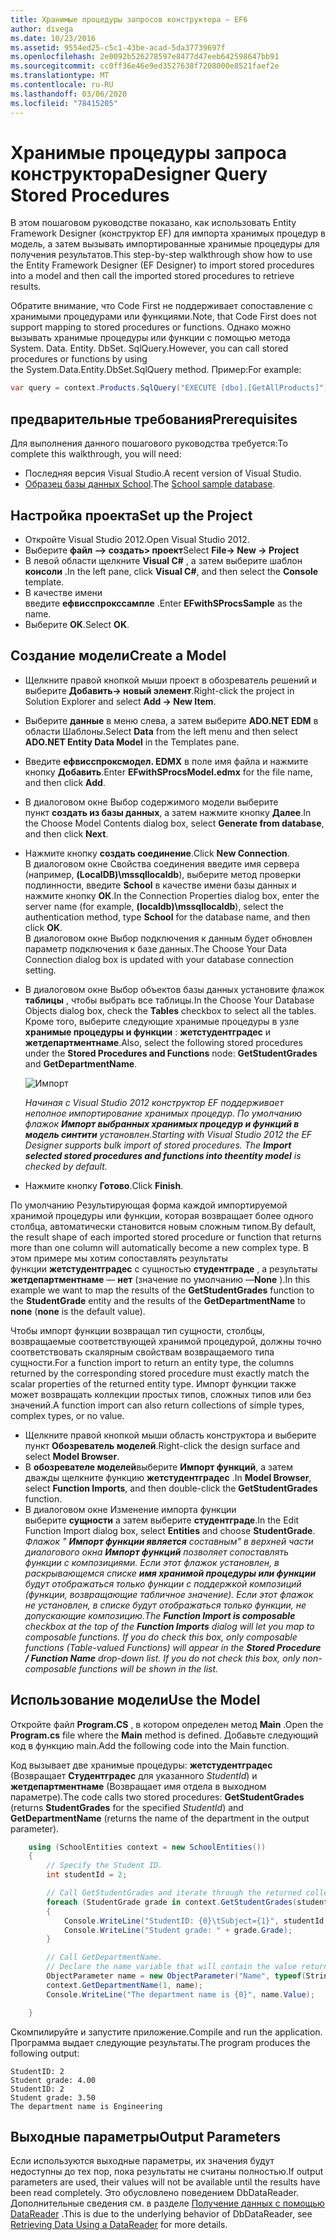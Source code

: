 ```yaml
---
title: Хранимые процедуры запросов конструктора — EF6
author: divega
ms.date: 10/23/2016
ms.assetid: 9554ed25-c5c1-43be-acad-5da37739697f
ms.openlocfilehash: 2e0092b526278597e8477d47eeb642598647bb91
ms.sourcegitcommit: cc0ff36e46e9ed3527638f7208000e8521faef2e
ms.translationtype: MT
ms.contentlocale: ru-RU
ms.lasthandoff: 03/06/2020
ms.locfileid: "78415205"
---
```

# <a name="designer-query-stored-procedures"></a><span data-ttu-id="2d037-102">Хранимые процедуры запроса конструктора</span><span class="sxs-lookup"><span data-stu-id="2d037-102">Designer Query Stored Procedures</span></span>
<span data-ttu-id="2d037-103">В этом пошаговом руководстве показано, как использовать Entity Framework Designer (конструктор EF) для импорта хранимых процедур в модель, а затем вызывать импортированные хранимые процедуры для получения результатов.</span><span class="sxs-lookup"><span data-stu-id="2d037-103">This step-by-step walkthrough show how to use the Entity Framework Designer (EF Designer) to import stored procedures into a model and then call the imported stored procedures to retrieve results.</span></span> 

<span data-ttu-id="2d037-104">Обратите внимание, что Code First не поддерживает сопоставление с хранимыми процедурами или функциями.</span><span class="sxs-lookup"><span data-stu-id="2d037-104">Note, that Code First does not support mapping to stored procedures or functions.</span></span> <span data-ttu-id="2d037-105">Однако можно вызывать хранимые процедуры или функции с помощью метода System. Data. Entity. DbSet. SqlQuery.</span><span class="sxs-lookup"><span data-stu-id="2d037-105">However, you can call stored procedures or functions by using the System.Data.Entity.DbSet.SqlQuery method.</span></span> <span data-ttu-id="2d037-106">Пример:</span><span class="sxs-lookup"><span data-stu-id="2d037-106">For example:</span></span>
``` csharp
var query = context.Products.SqlQuery("EXECUTE [dbo].[GetAllProducts]")`;
```

## <a name="prerequisites"></a><span data-ttu-id="2d037-107">предварительные требования</span><span class="sxs-lookup"><span data-stu-id="2d037-107">Prerequisites</span></span>

<span data-ttu-id="2d037-108">Для выполнения данного пошагового руководства требуется:</span><span class="sxs-lookup"><span data-stu-id="2d037-108">To complete this walkthrough, you will need:</span></span>

- <span data-ttu-id="2d037-109">Последняя версия Visual Studio.</span><span class="sxs-lookup"><span data-stu-id="2d037-109">A recent version of Visual Studio.</span></span>
- <span data-ttu-id="2d037-110">[Образец базы данных School](~/ef6/resources/school-database.md).</span><span class="sxs-lookup"><span data-stu-id="2d037-110">The [School sample database](~/ef6/resources/school-database.md).</span></span>

## <a name="set-up-the-project"></a><span data-ttu-id="2d037-111">Настройка проекта</span><span class="sxs-lookup"><span data-stu-id="2d037-111">Set up the Project</span></span>

-   <span data-ttu-id="2d037-112">Откройте Visual Studio 2012.</span><span class="sxs-lookup"><span data-stu-id="2d037-112">Open Visual Studio 2012.</span></span>
-   <span data-ttu-id="2d037-113">Выберите **файл —&gt; создать&gt; проект**</span><span class="sxs-lookup"><span data-stu-id="2d037-113">Select **File-&gt; New -&gt; Project**</span></span>
-   <span data-ttu-id="2d037-114">В левой области щелкните **Visual C\#** , а затем выберите шаблон **консоли** .</span><span class="sxs-lookup"><span data-stu-id="2d037-114">In the left pane, click **Visual C\#**, and then select the **Console** template.</span></span>
-   <span data-ttu-id="2d037-115">В качестве имени введите **ефвисспрокссампле** .</span><span class="sxs-lookup"><span data-stu-id="2d037-115">Enter **EFwithSProcsSample** as the name.</span></span>
-   <span data-ttu-id="2d037-116">Выберите **OK**.</span><span class="sxs-lookup"><span data-stu-id="2d037-116">Select **OK**.</span></span>

## <a name="create-a-model"></a><span data-ttu-id="2d037-117">Создание модели</span><span class="sxs-lookup"><span data-stu-id="2d037-117">Create a Model</span></span>

-   <span data-ttu-id="2d037-118">Щелкните правой кнопкой мыши проект в обозреватель решений и выберите **Добавить-&gt; новый элемент**.</span><span class="sxs-lookup"><span data-stu-id="2d037-118">Right-click the project in Solution Explorer and select **Add -&gt; New Item**.</span></span>
-   <span data-ttu-id="2d037-119">Выберите **данные** в меню слева, а затем выберите **ADO.NET EDM** в области Шаблоны.</span><span class="sxs-lookup"><span data-stu-id="2d037-119">Select **Data** from the left menu and then select **ADO.NET Entity Data Model** in the Templates pane.</span></span>
-   <span data-ttu-id="2d037-120">Введите **ефвисспроксмодел. EDMX** в поле имя файла и нажмите кнопку **Добавить**.</span><span class="sxs-lookup"><span data-stu-id="2d037-120">Enter **EFwithSProcsModel.edmx** for the file name, and then click **Add**.</span></span>
-   <span data-ttu-id="2d037-121">В диалоговом окне Выбор содержимого модели выберите пункт **создать из базы данных**, а затем нажмите кнопку **Далее**.</span><span class="sxs-lookup"><span data-stu-id="2d037-121">In the Choose Model Contents dialog box, select **Generate from database**, and then click **Next**.</span></span>
-   <span data-ttu-id="2d037-122">Нажмите кнопку **создать соединение**.</span><span class="sxs-lookup"><span data-stu-id="2d037-122">Click **New Connection**.</span></span>  
    <span data-ttu-id="2d037-123">В диалоговом окне Свойства соединения введите имя сервера (например, **(LocalDB)\\mssqllocaldb**), выберите метод проверки подлинности, введите **School** в качестве имени базы данных и нажмите кнопку **ОК**.</span><span class="sxs-lookup"><span data-stu-id="2d037-123">In the Connection Properties dialog box, enter the server name (for example, **(localdb)\\mssqllocaldb**), select the authentication method, type **School** for the database name, and then click **OK**.</span></span>  
    <span data-ttu-id="2d037-124">В диалоговом окне Выбор подключения к данным будет обновлен параметр подключения к базе данных.</span><span class="sxs-lookup"><span data-stu-id="2d037-124">The Choose Your Data Connection dialog box is updated with your database connection setting.</span></span>
-   <span data-ttu-id="2d037-125">В диалоговом окне Выбор объектов базы данных установите флажок **таблицы** , чтобы выбрать все таблицы.</span><span class="sxs-lookup"><span data-stu-id="2d037-125">In the Choose Your Database Objects dialog box, check the **Tables** checkbox to select all the tables.</span></span>  
    <span data-ttu-id="2d037-126">Кроме того, выберите следующие хранимые процедуры в узле **хранимые процедуры и функции** : **жетстудентградес** и **жетдепартментнаме**.</span><span class="sxs-lookup"><span data-stu-id="2d037-126">Also, select the following stored procedures under the **Stored Procedures and Functions** node: **GetStudentGrades** and **GetDepartmentName**.</span></span> 

    ![Импорт](~/ef6/media/import.jpg)

    <span data-ttu-id="2d037-128">*Начиная с Visual Studio 2012 конструктор EF поддерживает неполное импортирование хранимых процедур. По умолчанию флажок **Импорт выбранных хранимых процедур и функций в модель синтити** установлен.*</span><span class="sxs-lookup"><span data-stu-id="2d037-128">*Starting with Visual Studio 2012 the EF Designer supports bulk import of stored procedures. The **Import selected stored procedures and functions into theentity model** is checked by default.*</span></span>
-   <span data-ttu-id="2d037-129">Нажмите кнопку **Готово**.</span><span class="sxs-lookup"><span data-stu-id="2d037-129">Click **Finish**.</span></span>

<span data-ttu-id="2d037-130">По умолчанию Результирующая форма каждой импортируемой хранимой процедуры или функции, которая возвращает более одного столбца, автоматически становится новым сложным типом.</span><span class="sxs-lookup"><span data-stu-id="2d037-130">By default, the result shape of each imported stored procedure or function that returns more than one column will automatically become a new complex type.</span></span> <span data-ttu-id="2d037-131">В этом примере мы хотим сопоставлять результаты функции **жетстудентградес** с сущностью **студентграде** , а результаты **жетдепартментнаме** — **нет** (значение по умолчанию —**None** ).</span><span class="sxs-lookup"><span data-stu-id="2d037-131">In this example we want to map the results of the **GetStudentGrades** function to the **StudentGrade** entity and the results of the **GetDepartmentName** to **none** (**none** is the default value).</span></span>

<span data-ttu-id="2d037-132">Чтобы импорт функции возвращал тип сущности, столбцы, возвращаемые соответствующей хранимой процедурой, должны точно соответствовать скалярным свойствам возвращаемого типа сущности.</span><span class="sxs-lookup"><span data-stu-id="2d037-132">For a function import to return an entity type, the columns returned by the corresponding stored procedure must exactly match the scalar properties of the returned entity type.</span></span> <span data-ttu-id="2d037-133">Импорт функции также может возвращать коллекции простых типов, сложных типов или без значений.</span><span class="sxs-lookup"><span data-stu-id="2d037-133">A function import can also return collections of simple types, complex types, or no value.</span></span>

-   <span data-ttu-id="2d037-134">Щелкните правой кнопкой мыши область конструктора и выберите пункт **Обозреватель моделей**.</span><span class="sxs-lookup"><span data-stu-id="2d037-134">Right-click the design surface and select **Model Browser**.</span></span>
-   <span data-ttu-id="2d037-135">В **обозревателе моделей**выберите **Импорт функций**, а затем дважды щелкните функцию **жетстудентградес** .</span><span class="sxs-lookup"><span data-stu-id="2d037-135">In **Model Browser**, select **Function Imports**, and then double-click the **GetStudentGrades** function.</span></span>
-   <span data-ttu-id="2d037-136">В диалоговом окне Изменение импорта функции выберите **сущности** а затем выберите **студентграде**.</span><span class="sxs-lookup"><span data-stu-id="2d037-136">In the Edit Function Import dialog box, select **Entities** and choose **StudentGrade**.</span></span>  
    <span data-ttu-id="2d037-137">*Флажок " **Импорт функции является** составным" в верхней части диалогового окна **Импорт функций** позволяет сопоставлять функции с композициями. Если этот флажок установлен, в раскрывающемся списке **имя хранимой процедуры или функции** будут отображаться только функции с поддержкой композиций (функции, возвращающие табличное значение). Если этот флажок не установлен, в списке будут отображаться только функции, не допускающие композицию.*</span><span class="sxs-lookup"><span data-stu-id="2d037-137">*The **Function Import is composable** checkbox at the top of the **Function Imports** dialog will let you map to composable functions. If you do check this box, only composable functions (Table-valued Functions) will appear in the **Stored Procedure / Function Name** drop-down list. If you do not check this box, only non-composable functions will be shown in the list.*</span></span>

## <a name="use-the-model"></a><span data-ttu-id="2d037-138">Использование модели</span><span class="sxs-lookup"><span data-stu-id="2d037-138">Use the Model</span></span>

<span data-ttu-id="2d037-139">Откройте файл **Program.CS** , в котором определен метод **Main** .</span><span class="sxs-lookup"><span data-stu-id="2d037-139">Open the **Program.cs** file where the **Main** method is defined.</span></span> <span data-ttu-id="2d037-140">Добавьте следующий код в функцию main.</span><span class="sxs-lookup"><span data-stu-id="2d037-140">Add the following code into the Main function.</span></span>

<span data-ttu-id="2d037-141">Код вызывает две хранимые процедуры: **жетстудентградес** (Возвращает **Студентградес** для указанного *StudentId*) и **жетдепартментнаме** (Возвращает имя отдела в выходном параметре).</span><span class="sxs-lookup"><span data-stu-id="2d037-141">The code calls two stored procedures: **GetStudentGrades** (returns **StudentGrades** for the specified *StudentId*) and **GetDepartmentName** (returns the name of the department in the output parameter).</span></span>  

``` csharp
    using (SchoolEntities context = new SchoolEntities())
    {
        // Specify the Student ID.
        int studentId = 2;

        // Call GetStudentGrades and iterate through the returned collection.
        foreach (StudentGrade grade in context.GetStudentGrades(studentId))
        {
            Console.WriteLine("StudentID: {0}\tSubject={1}", studentId, grade.Subject);
            Console.WriteLine("Student grade: " + grade.Grade);
        }

        // Call GetDepartmentName.
        // Declare the name variable that will contain the value returned by the output parameter.
        ObjectParameter name = new ObjectParameter("Name", typeof(String));
        context.GetDepartmentName(1, name);
        Console.WriteLine("The department name is {0}", name.Value);

    }
```

<span data-ttu-id="2d037-142">Скомпилируйте и запустите приложение.</span><span class="sxs-lookup"><span data-stu-id="2d037-142">Compile and run the application.</span></span> <span data-ttu-id="2d037-143">Программа выдает следующие результаты.</span><span class="sxs-lookup"><span data-stu-id="2d037-143">The program produces the following output:</span></span>

```console
StudentID: 2
Student grade: 4.00
StudentID: 2
Student grade: 3.50
The department name is Engineering
```

<a name="output-parameters"></a><span data-ttu-id="2d037-144">Выходные параметры</span><span class="sxs-lookup"><span data-stu-id="2d037-144">Output Parameters</span></span>
-----------------

<span data-ttu-id="2d037-145">Если используются выходные параметры, их значения будут недоступны до тех пор, пока результаты не считаны полностью.</span><span class="sxs-lookup"><span data-stu-id="2d037-145">If output parameters are used, their values will not be available until the results have been read completely.</span></span> <span data-ttu-id="2d037-146">Это обусловлено поведением DbDataReader. Дополнительные сведения см. в разделе [Получение данных с помощью DataReader](https://go.microsoft.com/fwlink/?LinkID=398589) .</span><span class="sxs-lookup"><span data-stu-id="2d037-146">This is due to the underlying behavior of DbDataReader, see [Retrieving Data Using a DataReader](https://go.microsoft.com/fwlink/?LinkID=398589) for more details.</span></span>
